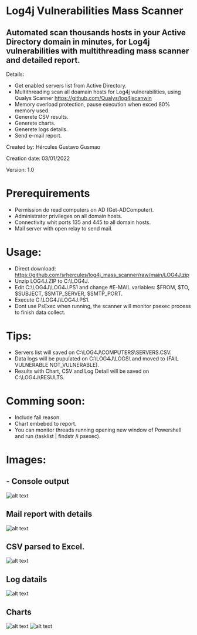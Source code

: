 # Log4j Vulnerabilities Mass Scanner
## Automated scan thousands hosts in your Active Directory domain in minutes, for Log4j vulnerabilities with multithreading mass scanner and detailed report.

Details:
- Get enabled servers list from Active Directory.
- Multithreading scan all doamain hosts for Log4j vulnerabilities, using Qualys Scanner https://github.com/Qualys/log4jscanwin
- Memory overload protection, pause execution when exced 80% memory used.
- Generete CSV results.
- Generete charts.
- Generete logs details.
- Send e-mail report.

Created by: Hércules Gustavo Gusmao

Creation date: 03/01/2022

Version: 1.0

# Prerequirements
- Permission do read computers on AD (Get-ADComputer).
- Administrator privileges on all domain hosts.
- Connectivity whit ports 135 and 445 to all domain hosts.
- Mail server with open relay to send mail.

# Usage:
- Direct download: https://github.com/srhercules/log4j_mass_scanner/raw/main/LOG4J.zip
- Unzip LOG4J.ZIP to C:\LOG4J\.
- Edit C:\LOG4J\LOG4J.PS1 and change #E-MAIL variables: $FROM, $TO, $SUBJECT, $SMTP_SERVER, $SMTP_PORT.
- Execute C:\LOG4J\LOG4J.PS1.
- Dont use PsExec when running, the scanner will monitor psexec process to finish data collect.

# Tips:
- Servers list will saved on C:\LOG4J\COMPUTERS\SERVERS.CSV.
- Data logs will be pupulated on C:\LOG4J\LOGS\ and moved to (FAIL VULNERABLE NOT_VULNERABLE).
- Results with Chart, CSV and Log Detail will be saved on C:\LOG4J\RESULTS.

# Comming soon:
- Include fail reason.
- Chart embebed to report.
- You can monitor threads running opening new window of Powershell and run (tasklist | findstr /i psexec).

# Images:
## - Console output
![alt text](https://github.com/srhercules/log4j_mass_scanner/blob/main/IMAGES/Console_Output_Example.png)
## Mail report with details
![alt text](https://github.com/srhercules/log4j_mass_scanner/blob/main/IMAGES/Mail_Report_Example.png)
## CSV parsed to Excel.
![alt text](https://github.com/srhercules/log4j_mass_scanner/blob/main/IMAGES/Csv_Parsed_Example.PNG)
## Log datails
![alt text](https://github.com/srhercules/log4j_mass_scanner/blob/main/IMAGES/Log_Detail_Example.png)
## Charts
![alt text](https://github.com/srhercules/log4j_mass_scanner/blob/main/IMAGES/Chart_Status_Template.png)
![alt text](https://github.com/srhercules/log4j_mass_scanner/blob/main/IMAGES/Chart_Log4j_Template.png)
